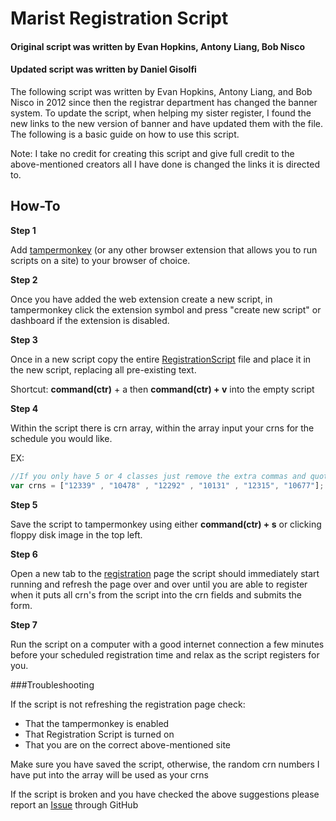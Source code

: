 # Marist Registration Script

#### Original script was written by Evan Hopkins, Antony Liang, Bob Nisco

#### Updated script was written by Daniel Gisolfi

The following script was written by Evan Hopkins, Antony Liang, and Bob Nisco in 2012 since then the registrar department has changed the banner system. To update the script, when helping my sister register, I found the new links to the new version of banner and have updated them with the file. The following is a basic guide on how to use this script.

Note: I take no credit for creating this script and give full credit to the above-mentioned creators all I have done is changed the links it is directed to.

## How-To

**Step 1**

Add [tampermonkey](https://tampermonkey.net) (or any other browser extension that allows you to run scripts on a site) to your browser of choice.

**Step 2**

Once you have added the web extension create a new script, in tampermonkey click the extension symbol and press "create new script" or dashboard if the extension is disabled.

**Step 3**

Once in a new script copy the entire [RegistrationScript](https://github.com/dgisolfi/dgisolfi/blob/master/MaristRegistrationScript/RegistrationScript.js) file and place it in the new script, replacing all pre-existing text.

Shortcut: **command(ctr)** + a then **command(ctr) + v** into the empty script

**Step 4**

Within the script there is crn array, within the array input your crns for the schedule you would like.

EX:

```js
//If you only have 5 or 4 classes just remove the extra commas and quotations
var crns = ["12339" , "10478" , "12292" , "10131" , "12315", "10677"];
```

**Step 5**

Save the script to tampermonkey using either **command(ctr) + s** or clicking floppy disk image in the top left.

**Step 6**

Open a new tab to the [registration](https://ssb1.banner.marist.edu:8012/MARPROD/bwskfreg.P_AltPin) page the script should immediately start running and refresh the page over and over until you are able to register when it puts all crn's from the script into the crn fields and submits the form.

**Step 7**

Run the script on a computer with a good internet connection a few minutes before your scheduled registration time and relax as the script registers for you.



###Troubleshooting

If the script is not refreshing the registration page check:
* That the tampermonkey is enabled
* That Registration Script is turned on
* That you are on the correct above-mentioned site

Make sure you have saved the script, otherwise, the random crn numbers I have put into the array will be used as your crns

If the script is broken and you have checked the above suggestions please report an [Issue](https://github.com/dgisolfi/dgisolfi/issues) through GitHub 

